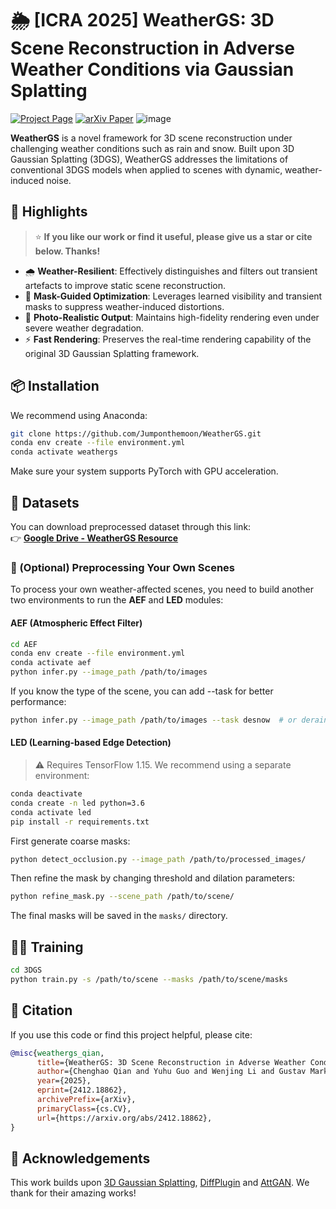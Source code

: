 # 🌦 [ICRA 2025] WeatherGS: 3D Scene Reconstruction in Adverse Weather Conditions via Gaussian Splatting

[![Project Page](https://img.shields.io/badge/Project-Page-yellow)](https://jumponthemoon.github.io/weather-gs/)
[![arXiv Paper](https://img.shields.io/badge/arXiv-Paper-blue)](https://arxiv.org/pdf/2412.18862)
![image](https://github.com/user-attachments/assets/8a23ba19-e259-4015-8cb6-d6ac8b970df2)

**WeatherGS** is a novel framework for 3D scene reconstruction under challenging weather conditions such as rain and snow. Built upon 3D Gaussian Splatting (3DGS), WeatherGS addresses the limitations of conventional 3DGS models when applied to scenes with dynamic, weather-induced noise.

## 🚀 Highlights
> ⭐ **If you like our work or find it useful, please give us a star or cite below. Thanks!**

- 🌧️ **Weather-Resilient**: Effectively distinguishes and filters out transient artefacts to improve static scene reconstruction.
- 🧠 **Mask-Guided Optimization**: Leverages learned visibility and transient masks to suppress weather-induced distortions.
- 🎥 **Photo-Realistic Output**: Maintains high-fidelity rendering even under severe weather degradation.
- ⚡ **Fast Rendering**: Preserves the real-time rendering capability of the original 3D Gaussian Splatting framework.


## 📦 Installation

We recommend using Anaconda:

```bash
git clone https://github.com/Jumponthemoon/WeatherGS.git
conda env create --file environment.yml
conda activate weathergs
```

Make sure your system supports PyTorch with GPU acceleration.

## 📁 Datasets

You can download preprocessed dataset through this link:  
👉 **[Google Drive - WeatherGS Resource](https://drive.google.com/file/d/1S3fOnl-SEgiapFPm2s0VtUDeVYwdAnL_/view?usp=drive_link)**

### 🔧 (Optional) Preprocessing Your Own Scenes

To process your own weather-affected scenes, you need to build another two environments to run the **AEF** and **LED** modules:

#### AEF (Atmospheric Effect Filter)

```bash
cd AEF
conda env create --file environment.yml
conda activate aef
python infer.py --image_path /path/to/images
```

If you know the type of the scene, you can add --task for better performance:

```bash
python infer.py --image_path /path/to/images --task desnow  # or derain
```

#### LED (Learning-based Edge Detection)

> ⚠ Requires TensorFlow 1.15. We recommend using a separate environment:

```bash
conda deactivate
conda create -n led python=3.6
conda activate led
pip install -r requirements.txt
```

First generate coarse masks:
```bash
python detect_occlusion.py --image_path /path/to/processed_images/
```
Then refine the mask by changing threshold and dilation parameters:
```bash
python refine_mask.py --scene_path /path/to/scene/
```
The final masks will be saved in the `masks/` directory.



## 🏃‍♂️ Training

```bash
cd 3DGS
python train.py -s /path/to/scene --masks /path/to/scene/masks
```

## 📄 Citation

If you use this code or find this project helpful, please cite:

```bibtex
@misc{weathergs_qian,
      title={WeatherGS: 3D Scene Reconstruction in Adverse Weather Conditions via Gaussian Splatting}, 
      author={Chenghao Qian and Yuhu Guo and Wenjing Li and Gustav Markkula},
      year={2025},
      eprint={2412.18862},
      archivePrefix={arXiv},
      primaryClass={cs.CV},
      url={https://arxiv.org/abs/2412.18862}, 
}
```

## 🤝 Acknowledgements

This work builds upon [3D Gaussian Splatting](https://repo-link), [DiffPlugin](https://github.com/yuhaoliu7456/Diff-Plugin) and [AttGAN](https://github.com/MaybeShewill-CV/attentive-gan-derainnet). We thank for their amazing works!
